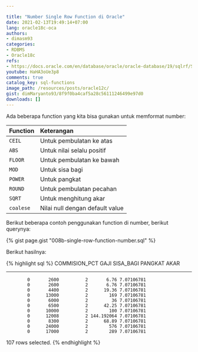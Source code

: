 ```yaml
---

title: "Number Single Row Function di Oracle"
date: 2021-02-13T19:49:14+07:00
lang: oracle18c-oca
authors:
- dimasm93
categories:
- RDBMS
- Oracle18c
refs: 
- https://docs.oracle.com/en/database/oracle/oracle-database/19/sqlrf/Single-Row-Functions.html#GUID-AC0E8A99-5097-4147-8295-C88EAC5AA362
youtube: HaHA3oUe3p8
comments: true
catalog_key: sql-functions
image_path: /resources/posts/oracle12c/
gist: dimMaryanto93/8f9f0ba4caf5a28c56111246499e97d0
downloads: []
---
```



Ada beberapa function yang kita bisa gunakan untuk memformat number:

<!--more-->

| Function  | Keterangan                        |
|:----------|:----------------------------------|
| `CEIL`    | Untuk pembulatan ke atas          |
| `ABS`     | Untuk nilai selalu positif        |
| `FLOOR`   | Untuk pembulatan ke bawah         |
| `MOD`     | Untuk sisa bagi                   |
| `POWER`   | Untuk pangkat                     |
| `ROUND`   | Untuk pembulatan pecahan          |
| `SQRT`    | Untuk menghitung akar             |
| `coalese` | Nilai null dengan default value   |

Berikut beberapa contoh penggunakan function di number, berikut querynya:

{% gist page.gist "008b-single-row-function-number.sql" %}

Berikut hasilnya:

{% highlight sql %}
COMMISION_PCT       GAJI  SISA_BAGI    PANGKAT       AKAR
------------- ---------- ---------- ---------- ----------
            0       2600          2       6.76 7.07106781
            0       2600          2       6.76 7.07106781
            0       4400          2      19.36 7.07106781
            0      13000          2        169 7.07106781
            0       6000          2         36 7.07106781
            0       6500          2      42.25 7.07106781
            0      10000          2        100 7.07106781
            0      12008          2 144.192064 7.07106781
            0       8300          2      68.89 7.07106781
            0      24000          2        576 7.07106781
            0      17000          2        289 7.07106781

107 rows selected.
{% endhighlight %}